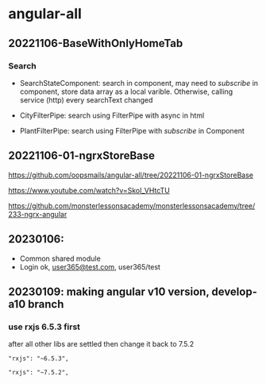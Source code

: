 # angular-all

## 20221106-BaseWithOnlyHomeTab

### Search

- SearchStateComponent: search in component, may need to _subscribe_ in component, store data array as a local varible. Otherwise, calling service (http) every searchText changed

- CityFilterPipe: search using FilterPipe with async in html

- PlantFilterPipe: search using FilterPipe with _subscribe_ in Component

## 20221106-01-ngrxStoreBase

https://github.com/oopsmails/angular-all/tree/20221106-01-ngrxStoreBase

https://www.youtube.com/watch?v=SkoI_VHtcTU

https://github.com/monsterlessonsacademy/monsterlessonsacademy/tree/233-ngrx-angular

## 20230106:

- Common shared module
- Login ok, user365@test.com, user365/test

## 20230109: making angular v10 version, develop-a10 branch

### use rxjs 6.5.3 first

after all other libs are settled then change it back to 7.5.2

```
"rxjs": "~6.5.3",

"rxjs": "~7.5.2",

```
